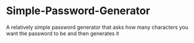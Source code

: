 # Simple-Password-Generator

A relatively simple password generator that asks how many characters you want the password to be and then generates it
